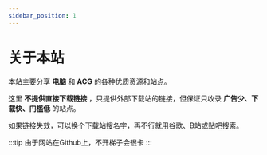 ```yaml
---
sidebar_position: 1
---
```


# 关于本站

本站主要分享 **电脑** 和 **ACG** 的各种优质资源和站点。

这里 **不提供直接下载链接** ，只提供外部下载站的链接，但保证只收录 **广告少、下载快、门槛低** 的站点。

如果链接失效，可以换个下载站搜名字，再不行就用谷歌、B站或贴吧搜索。

:::tip
由于网站在Github上，不开梯子会很卡
:::